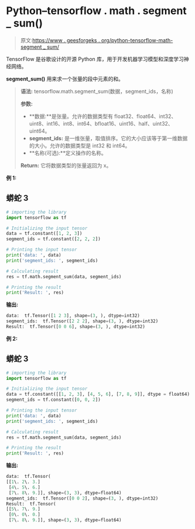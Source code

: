 # Python–tensorflow . math . segment _ sum()

> 原文:[https://www . geesforgeks . org/python-tensorflow-math-segment _ sum/](https://www.geeksforgeeks.org/python-tensorflow-math-segment_sum/)

TensorFlow 是谷歌设计的开源 Python 库，用于开发机器学习模型和深度学习神经网络。

**segment_sum()** 用来求一个张量的段中元素的和。

> **语法:** tensorflow.math.segment_sum(数据，segment_ids，名称)
> 
> **参数:**
> 
> *   **数据:**是张量。允许的数据类型有 float32、float64、int32、uint8、int16、int8、int64、bfloat16、uint16、half、uint32、uint64。
> *   **segment_ids:** 是一维张量，取值排序。它的大小应该等于第一维数据的大小。允许的数据类型是 int32 和 int64。
> *   **名称(可选):**定义操作的名称。
> 
> **Return:** 它将数据类型的张量返回为 x。

**例 1:**

## 蟒蛇 3

```py
# importing the library
import tensorflow as tf

# Initializing the input tensor
data = tf.constant([1, 2, 3])
segment_ids = tf.constant([2, 2, 2])

# Printing the input tensor
print('data: ', data)
print('segment_ids: ', segment_ids)

# Calculating result
res = tf.math.segment_sum(data, segment_ids)

# Printing the result
print('Result: ', res)
```

**输出:**

```py
data:  tf.Tensor([1 2 3], shape=(3, ), dtype=int32)
segment_ids:  tf.Tensor([2 2 2], shape=(3, ), dtype=int32)
Result:  tf.Tensor([0 0 6], shape=(3, ), dtype=int32)

```

**例 2:**

## 蟒蛇 3

```py
# importing the library
import tensorflow as tf

# Initializing the input tensor
data = tf.constant([[1, 2, 3], [4, 5, 6], [7, 8, 9]], dtype = float64)
segment_ids = tf.constant([0, 0, 2])

# Printing the input tensor
print('data: ', data)
print('segment_ids: ', segment_ids)

# Calculating result
res = tf.math.segment_sum(data, segment_ids)

# Printing the result
print('Result: ', res)
```

**输出:**

```py
data:  tf.Tensor(
[[1\. 2\. 3.]
 [4\. 5\. 6.]
 [7\. 8\. 9.]], shape=(3, 3), dtype=float64)
segment_ids:  tf.Tensor([0 0 2], shape=(3, ), dtype=int32)
Result:  tf.Tensor(
[[5\. 7\. 9.]
 [0\. 0\. 0.]
 [7\. 8\. 9.]], shape=(3, 3), dtype=float64)
```